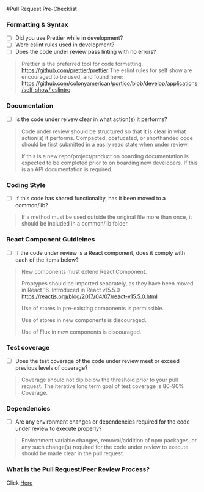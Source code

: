 #Pull Request Pre-Checklist

### Formatting & Syntax

- [ ] Did you use Prettier while in development? 
- [ ] Were eslint rules used in development? 
- [ ] Does the code under review pass linting with no errors? 
> Prettier is the preferred tool for code formatting. https://github.com/prettier/prettier
> The eslint rules for self show are encouraged to be used, and found here: https://github.com/colonyamerican/portico/blob/develop/applications/self-show/.eslintrc

### Documentation 
- [ ] Is the code under reivew clear in what action(s) it performs?
> Code under review should be structured so that it is clear in what action(s) it performs. Compacted, obsfucated, or shorthanded code should be first submitted in a easily read state when under review.
>
> If this is a new repo/project/product on boarding documentation is expected to be completed prior to on boarding new developers. 
> If this is an API documentation is required.

### Coding Style
- [ ] If this code has shared functionality, has it been moved to a common/lib? 
> If a method must be used outside the original file more than once, it should be included in a common/lib folder. 

### React Component Guidleines 
- [ ] If the code under review is a React component, does it comply with each of the items below?
> New components must extend React.Component. 
>
> Proptypes should be imported separately, as they have been moved in React 16. Introduced in React v15.5.0 https://reactjs.org/blog/2017/04/07/react-v15.5.0.html
>
> Use of stores in pre-existing components is permissible. 
>
> Use of stores in new components is discouraged. 
>
> Use of Flux in new components is discouraged.

### Test coverage 
- [ ] Does the test coverage of the code under review meet or exceed previous levels of coverage?
> Coverage should not dip below the threshold prior to your pull request. 
> The iterative long term goal of test coverage is 80-90% Coverage. 

### Dependencies
- [ ] Are any environment changes or dependencies required for the code under review to execute properly? 
> Environment variable changes, removal/addition of npm packages, or any such change(s) required for the code under review to execute should be made clear in the pull request. 

### What is the Pull Request/Peer Review Process? 
Click [Here](PULL_REQUEST_PROCESS.md)

